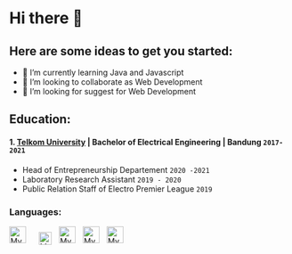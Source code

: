 # Hi there 👋

## Here are some ideas to get you started:
- 🌱 I’m currently learning Java and Javascript
- 👯 I’m looking to collaborate as Web Development
- 🤔 I’m looking for suggest for Web Development

## Education:

#### 1. [Telkom University](https://telkomuniversity.ac.id/) | Bachelor of Electrical Engineering | Bandung `2017-2021`
   - Head of Entrepreneurship Departement `2020 -2021`
   - Laboratory Research Assistant `2019 - 2020`
   - Public Relation Staff of Electro Premier League `2019`
   
### Languages:

<img align="left" alt="MySQL" width="30px" src="https://upload.wikimedia.org/wikipedia/commons/thumb/6/61/HTML5_logo_and_wordmark.svg/640px-HTML5_logo_and_wordmark.svg.png" style="padding-right:10px;" />

<img align="left" alt="MySQL" width="23px" src="https://upload.wikimedia.org/wikipedia/commons/thumb/d/d5/CSS3_logo_and_wordmark.svg/640px-CSS3_logo_and_wordmark.svg.png" style="padding:10px;" />

<img align="left" alt="MySQL" width="30px" src="https://upload.wikimedia.org/wikipedia/commons/thumb/b/ba/Javascript_badge.svg/640px-Javascript_badge.svg.png" style="padding-right:10px;" />

<img align="left" alt="MySQL" width="30px" src="https://upload.wikimedia.org/wikipedia/commons/thumb/2/27/PHP-logo.svg/640px-PHP-logo.svg.png" style="padding-right:10px;" />

<img align="left" alt="MySQL" width="30px" src="https://upload.wikimedia.org/wikipedia/commons/thumb/e/e6/Java_logo_2022.jpg/640px-Java_logo_2022.jpg" style="padding-right:10px;" />
